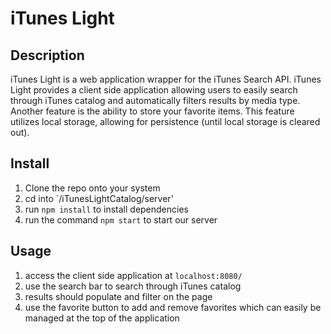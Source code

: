 # iTunes Light

## Description
iTunes Light is a web application wrapper for the iTunes Search API. iTunes Light provides a client side application allowing users to easily search through iTunes catalog and automatically filters results by media type. Another feature is the ability to store your favorite items. This feature utilizes local storage, allowing for persistence (until local storage is cleared out).

## Install
1. Clone the repo onto your system
2. cd into `/iTunesLightCatalog/server'
3. run `npm install` to install dependencies
3. run the command `npm start` to start our server

## Usage
1. access the client side application at `localhost:8080/`
2. use the search bar to search through iTunes catalog
3. results should populate and filter on the page
4. use the favorite button to add and remove favorites which can easily be managed at the top of the application
